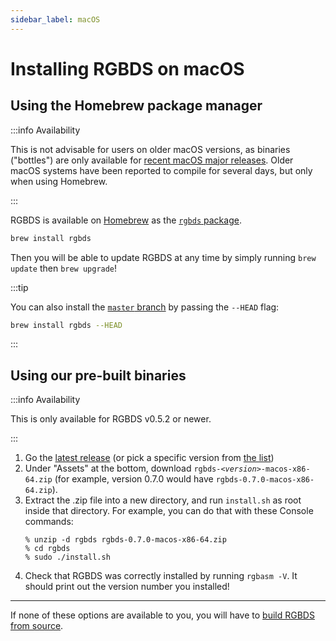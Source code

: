 ```yaml
---
sidebar_label: macOS
---
```


# Installing RGBDS on macOS

## Using the Homebrew package manager

:::info Availability

This is not advisable for users on older macOS versions, as binaries ("bottles") are only available for [recent macOS major releases](https://formulae.brew.sh/formula/rgbds).
Older macOS systems have been reported to compile for several days, but only when using Homebrew.

:::

RGBDS is available on [Homebrew](https://brew.sh) as the [`rgbds` package](https://formulae.brew.sh/formula/rgbds).

```bash
brew install rgbds
```

Then you will be able to update RGBDS at any time by simply running `brew update` then `brew upgrade`!

:::tip

You can also install the [`master` branch](/docs/master) by passing the `--HEAD` flag:
```bash
brew install rgbds --HEAD
```

:::

## Using our pre-built binaries

:::info Availability

This is only available for RGBDS v0.5.2 or newer.

:::

1. Go the [latest release](https://github.com/gbdev/rgbds/releases/latest) (or pick a specific version from [the list](https://github.com/gbdev/rgbds/releases))
2. Under "Assets" at the bottom, download <code>rgbds-<var>&lt;version&gt;</var>-macos-x86-64.zip</code> (for example, version 0.7.0 would have `rgbds-0.7.0-macos-x86-64.zip`).
3. Extract the .zip file into a new directory, and run `install.sh` as root inside that directory.
   For example, you can do that with these Console commands:
   ```console
   % unzip -d rgbds rgbds-0.7.0-macos-x86-64.zip
   % cd rgbds
   % sudo ./install.sh
   ```
4. Check that RGBDS was correctly installed by running `rgbasm -V`.
   It should print out the version number you installed!

---

If none of these options are available to you, you will have to [build RGBDS from source](source.md).
